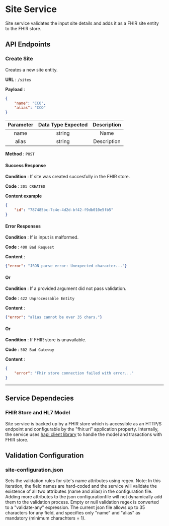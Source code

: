 # Site Service
Site service validates the input site details and adds it as a FHIR site entity to the FHIR store.

## API Endpoints
### Create Site
Creates a new site entity.

**URL** : `/sites`

**Payload** :

```json
{
    "name": "CCO",
    "alias": "CCO"
}
```

| Parameter | Data Type Expected |                                                       Description                                                      |
|:---------:|:------------------:|:----------------------------------------------------------------------------------------------------------------------:|
|     name    |       string       | Name |
|     alias    |       string       | Description |


**Method** : `POST`

#### Success Response

**Condition** : If site was created succesfully in the FHIR store.

**Code** : `201 CREATED`

**Content example**

```json
{
    "id": "787485bc-7c4e-4d2d-bf42-f9db010e5fb5"
}
```

#### Error Responses

**Condition** : If is input is malformed.

**Code** : `400 Bad Request`

**Content** :
```json
{"error": "JSON parse error: Unexpected character..."}
```

#### Or

**Condition** : If a provided argument did not pass validation.

**Code** : `422 Unprocessable Entity`

**Content** :
```json
{"error": "alias cannot be over 35 chars."}
```
#### Or

**Condition** : If FHIR store is unavailable.

**Code** : `502 Bad Gateway`

**Content** :

```json
{   
    "error": "Fhir store connection failed with error..."
}
```
___

## Service Dependecies

### FHIR Store and HL7 Model
Site service is backed up by a FHIR store which is accessible as an HTTP/S endpoint and configurable by the "fhir.uri" application property.
Internally, the service uses [hapi client library](https://hapifhir.io/hapi-fhir/docs/client/examples.html) to handle the model and trasactions with FHIR store.


## Validation Configuration


### site-configuration.json

Sets the validation rules for site's name attributes using regex.
Note: In this iteration, the field names are hard-coded and the service will validate the existence of all two attributes (name and alias) in the configuration file. Adding more attributes to the json configurationfile will not dynamically add them to the validation process.
Empty or null validation regex is converted to a "validate-any" expression.
The current json file allows up to 35 characters for any field, and specifies only "name" and "alias" as mandatory (minimum charachters = 1).
